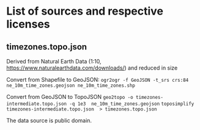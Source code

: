 # List of sources and respective licenses

## timezones.topo.json

Derived from Natural Earth Data (1:10, https://www.naturalearthdata.com/downloads/) and reduced in size

Convert from Shapefile to GeoJSON:
`ogr2ogr -f GeoJSON -t_srs crs:84 ne_10m_time_zones.geojson ne_10m_time_zones.shp`

Convert from GeoJSON to TopoJSON
`geo2topo -o timezones-intermediate.topo.json -q 1e3  ne_10m_time_zones.geojson`
`toposimplify timezones-intermediate.topo.json  > timezones.topo.json`

The data source is public domain.